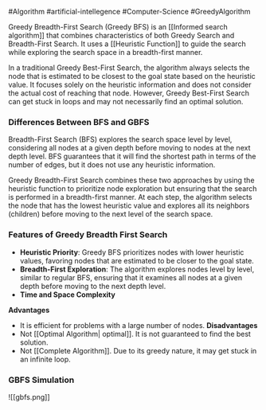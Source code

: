 #Algorithm #artificial-intellegence #Computer-Science #GreedyAlgorithm

Greedy Breadth-First Search (Greedy BFS) is an [[Informed search algorithm]] that combines characteristics of both Greedy Search and Breadth-First Search. It uses a  [[Heuristic Function]] to guide the search while exploring the search space in a breadth-first manner.

In a traditional Greedy Best-First Search, the algorithm always selects the node that is estimated to be closest to the goal state based on the heuristic value. It focuses solely on the heuristic information and does not consider the actual cost of reaching that node. However, Greedy Best-First Search can get stuck in loops and may not necessarily find an optimal solution.

### Differences Between BFS and GBFS
Breadth-First Search (BFS) explores the search space level by level, considering all nodes at a given depth before moving to nodes at the next depth level. BFS guarantees that it will find the shortest path in terms of the number of edges, but it does not use any heuristic information.

Greedy Breadth-First Search combines these two approaches by using the heuristic function to prioritize node exploration but ensuring that the search is performed in a breadth-first manner. At each step, the algorithm selects the node that has the lowest heuristic value and explores all its neighbors (children) before moving to the next level of the search space.

### Features of Greedy Breadth First Search
- **Heuristic Priority**: Greedy BFS prioritizes nodes with lower heuristic values, favoring nodes that are estimated to be closer to the goal state.
- **Breadth-First Exploration**: The algorithm explores nodes level by level, similar to regular BFS, ensuring that it examines all nodes at a given depth before moving to the next depth level.
- **Time and Space Complexity**

**Advantages**
- It is efficient for problems with a large number of nodes.
**Disadvantages**
- Not [[Optimal Algorithm| optimal]]. It is not guaranteed to find the best solution.
- Not [[Complete Algorithm]]. Due to its greedy nature, it may get stuck in an infinite loop.
### GBFS Simulation
![[gbfs.png]]

